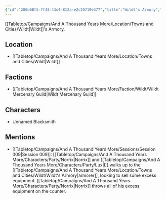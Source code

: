 ```yaml
---
{"id":"200b08f5-7f43-43c4-812a-e2c29719e377","title":"Wildt's Armory","description":"Wildt's Armory.","isCurrentLocation":false,"publish":true,"date_created":"Sunday, July 2nd 2023, 2:56:30 pm","date_modified":"Friday, April 19th 2024, 6:39:11 pm","cssclasses":["mado-heading"],"path":"Tabletop/Campaigns/And A Thousand Years More/Location/Towns and Cities/Wildt/Wildt's Armory.md","permalink":"/tabletop/campaigns/and-a-thousand-years-more/location/towns-and-cities/wildt/wildt-s-armory/","PassFrontmatter":true}
---
```



[[Tabletop/Campaigns/And A Thousand Years More/Location/Towns and Cities/Wildt\|Wildt]]'s Armory.

## Location

- [[Tabletop/Campaigns/And A Thousand Years More/Location/Towns and Cities/Wildt\|Wildt]]

## Factions

- [[Tabletop/Campaigns/And A Thousand Years More/Faction/Wildt/Wildt Mercenary Guild\|Wildt Mercenary Guild]]

## Characters

- Unnamed Blacksmith

## Mentions

- [[Tabletop/Campaigns/And A Thousand Years More/Sessions/Session 009\|Session 009]]: [[Tabletop/Campaigns/And A Thousand Years More/Characters/Party/Norrix\|Norrix]] and [[Tabletop/Campaigns/And A Thousand Years More/Characters/Party/Lux\|I]] walks up to the [[Tabletop/Campaigns/And A Thousand Years More/Location/Towns and Cities/Wildt/Wildt's Armory\|armorer]], looking to sell some excess equipment. [[Tabletop/Campaigns/And A Thousand Years More/Characters/Party/Norrix\|Norrix]] throws all of his excess equipment on the counter.

